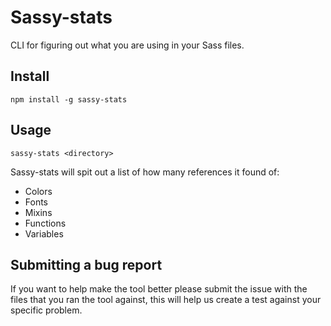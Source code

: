 # Sassy-stats

CLI for figuring out what you are using in your Sass files.

## Install
`npm install -g sassy-stats`

## Usage
`sassy-stats <directory>`

Sassy-stats will spit out a list of how many references it found of:
* Colors
* Fonts
* Mixins
* Functions
* Variables

## Submitting a bug report
If you want to help make the tool better please submit the issue with the files
that you ran the tool against, this will help us create a test against your
specific problem.
